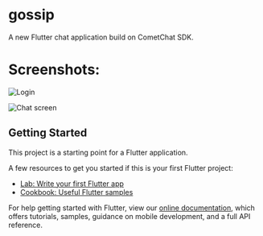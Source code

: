 # gossip

A new Flutter chat application build on CometChat SDK.

# Screenshots:
![Login](https://user-images.githubusercontent.com/14856659/57581397-8da80b80-74d4-11e9-8dbf-cf51297086c5.png)

![Chat screen](https://user-images.githubusercontent.com/14856659/57581406-add7ca80-74d4-11e9-802d-f15743a4cd22.png)



## Getting Started

This project is a starting point for a Flutter application.

A few resources to get you started if this is your first Flutter project:

- [Lab: Write your first Flutter app](https://flutter.io/docs/get-started/codelab)
- [Cookbook: Useful Flutter samples](https://flutter.io/docs/cookbook)

For help getting started with Flutter, view our 
[online documentation](https://flutter.io/docs), which offers tutorials, 
samples, guidance on mobile development, and a full API reference.
